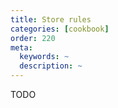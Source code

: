 ```yaml
---
title: Store rules
categories: [cookbook]
order: 220
meta:
  keywords: ~
  description: ~
---
```


TODO